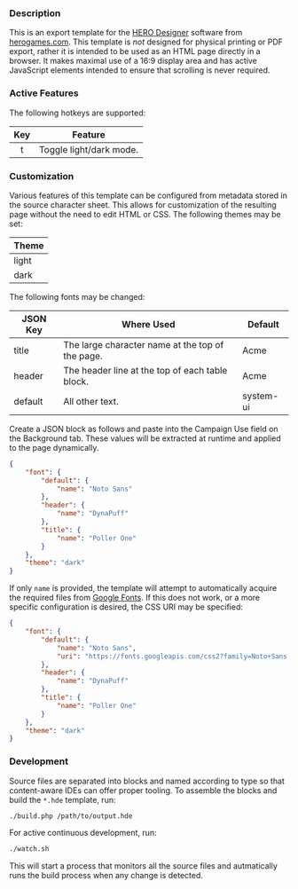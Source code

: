 ### Description

This is an export template for the [HERO Designer](https://www.herogames.com/store/product/1-hero-designer/) software
from [herogames.com](https://herogames.com). This template is _not_ designed for physical printing or PDF export, rather
it is intended to be used as an HTML page directly in a browser. It makes maximal use of a 16:9 display area and has
active JavaScript elements intended to ensure that scrolling is never required.

### Active Features

The following hotkeys are supported:

|Key|Feature|
|:-:|-|
|t|Toggle light/dark mode.|

### Customization

Various features of this template can be configured from metadata stored in the source character sheet. This allows for
customization of the resulting page without the need to edit HTML or CSS. The following themes may be set:

|Theme|
|-|
|light|
|dark|

The following fonts may be changed:

|JSON Key|Where Used|Default|
|-|-|-|
|title|The large character name at the top of the page.|Acme|
|header|The header line at the top of each table block.|Acme|
|default|All other text.|system-ui|

Create a JSON block as follows and paste into the Campaign Use field on the Background tab. These values will be
extracted at runtime and applied to the page dynamically.

```json
{
    "font": {
        "default": {
            "name": "Noto Sans"
        },
        "header": {
            "name": "DynaPuff"
        },
        "title": {
            "name": "Poller One"
        }
    },
    "theme": "dark"
}
```

If only `name` is provided, the template will attempt to automatically acquire the required files from [Google Fonts](https://fonts.google.com).
If this does not work, or a more specific configuration is desired, the CSS URI may be specified:

```json
{
    "font": {
        "default": {
            "name": "Noto Sans",
            "uri": "https://fonts.googleapis.com/css2?family=Noto+Sans:wdth,wght@87.5,300&display=swap"
        },
        "header": {
            "name": "DynaPuff"
        },
        "title": {
            "name": "Poller One"
        }
    },
    "theme": "dark"
}
```

### Development

Source files are separated into blocks and named according to type so that content-aware IDEs can offer proper tooling.
To assemble the blocks and build the `*.hde` template, run:

```sh
./build.php /path/to/output.hde
```

For active continuous development, run:

```sh
./watch.sh
```

This will start a process that monitors all the source files and autmatically runs the build process when any change is
detected.
